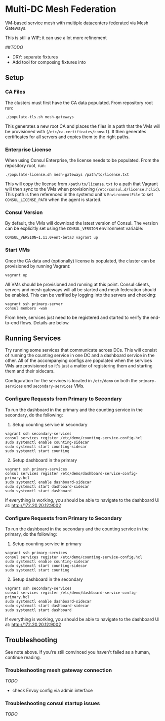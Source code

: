 # Multi-DC Mesh Federation

VM-based service mesh with multiple datacenters federated via Mesh Gateways.

This is still a WIP; it can use a lot more refinement

##_TODO_ 

- DRY: separate fixtures
- Add tool for composing fixtures into 


## Setup

### CA Files
The clusters must first have the CA data populated. From repository root run:
```
./populate-tls.sh mesh-gateways
```
This generates a new root CA and places the files in a path that the VMs will
be provisioned with (`/etc/ca-certificates/consul`). It then generates certificates
for all servers and copies them to the right paths.

### Enterprise License

When using Consul Enterprise, the license needs to be populated. From the repository
root, run:

```
./populate-license.sh mesh-gateways /path/to/license.txt
```
This will copy the license from `/path/to/license.txt` to a path that Vagrant
will then sync to the VMs when provisioning (`/etc/consul.d/license.hclic`). This
path is then referenced in the systemd unit's `EnvironmentFile` to set
`CONSUL_LICENSE_PATH` when the agent is started.

### Consul Version

By default, the VMs will download the latest version of Consul. The version can
be explicitly set using the `CONSUL_VERSION` environment variable:

```
CONSUL_VERSION=1.11.0+ent-beta3 vagrant up
```

### Start VMs

Once the CA data and (optionally) license is populated, the cluster can be
provisioned by running Vagrant:

```
vagrant up
```

All VMs should be provisioned and running at this point. Consul clients, servers and 
mesh gateways will all be started and mesh federation should be enabled. This
can be verified by logging into the servers and checking:

```
vagrant ssh primary-server
consul members -wan
```

From here, services just need to be registered and started to verify the
end-to-end flows. Details are below.

## Running Services

Try running some services that communicate across DCs. This will consist of
running the counting service in one DC and a dashboard service in the other. All
of the accompanying configs are populated when the services VMs are provisioned so
it's just a matter of registering them and starting them and their sidecars.

Configuration for the services is located in `/etc/demo` on both the `primary-services`
and `secondary-services` VMs.

### Configure Requests from Primary to Secondary

To run the dashboard in the primary and the counting service in the secondary,
do the following:


1. Setup counting service in secondary
```
vagrant ssh secondary-services
consul services register /etc/demo/counting-service-config.hcl
sudo systemctl enable counting-sidecar
sudo systemctl start counting-sidecar
sudo systemctl start counting
```

2. Setup dashboard in the primary
```
vagrant ssh primary-services
consul services register /etc/demo/dashboard-service-config-primary.hcl
sudo systemctl enable dashboard-sidecar
sudo systemctl start dashboard-sidecar
sudo systemctl start dashboard 
```

If everything is working, you should be able to navigate to the dashboard UI
at: http://172.20.20.12:9002

### Configure Requests from Primary to Secondary

To run the dashboard in the secondary and the counting service in the primary,
do the following:

1. Setup counting service in primary
```
vagrant ssh primary-services
consul services register /etc/demo/counting-service-config.hcl
sudo systemctl enable counting-sidecar
sudo systemctl start counting-sidecar
sudo systemctl start counting
```

2. Setup dashboard in the secondary
```
vagrant ssh secondary-services
consul services register /etc/demo/dashboard-service-config-primary.hcl
sudo systemctl enable dashboard-sidecar
sudo systemctl start dashboard-sidecar
sudo systemctl start dashboard 
```

If everything is working, you should be able to navigate to the dashboard UI
at: http://172.20.20.12:9002


## Troubleshooting

See note above. If you're still convinced you haven't failed as a human,
continue reading.

### Troubleshooting mesh gateway connection
_TODO_
- check Envoy config via admin interface


### Troubleshooting consul startup issues
_TODO_
